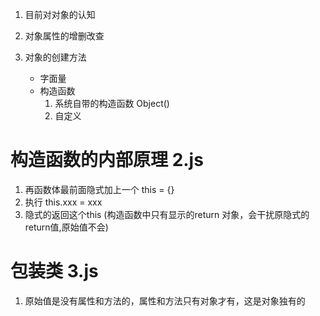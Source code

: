 1. 目前对对象的认知

2. 对象属性的增删改查

3. 对象的创建方法
    - 字面量
    - 构造函数
        1) 系统自带的构造函数  Object()
        2) 自定义

# 构造函数的内部原理  2.js
1. 再函数体最前面隐式加上一个 this = {}
2. 执行 this.xxx = xxx
3. 隐式的返回这个this
(构造函数中只有显示的return 对象，会干扰原隐式的return值,原始值不会)

# 包装类  3.js
1. 原始值是没有属性和方法的，属性和方法只有对象才有，这是对象独有的

